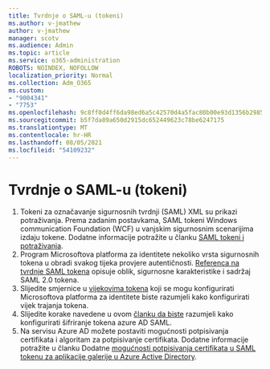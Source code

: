 ```yaml
---
title: Tvrdnje o SAML-u (tokeni)
ms.author: v-jmathew
author: v-jmathew
manager: scotv
ms.audience: Admin
ms.topic: article
ms.service: o365-administration
ROBOTS: NOINDEX, NOFOLLOW
localization_priority: Normal
ms.collection: Adm_O365
ms.custom:
- "9004341"
- "7753"
ms.openlocfilehash: 9c8ff0d4ff6da98ed6a5c42570d4a5fac80b00e93d1356b298528bd8d2c51a5f
ms.sourcegitcommit: b5f7da89a650d2915dc652449623c78be6247175
ms.translationtype: MT
ms.contentlocale: hr-HR
ms.lasthandoff: 08/05/2021
ms.locfileid: "54109232"
---
```

# <a name="saml-assertions-tokens"></a>Tvrdnje o SAML-u (tokeni)

1. Tokeni za označavanje sigurnosnih tvrdnji (SAML) XML su prikazi potraživanja. Prema zadanim postavkama, SAML tokeni Windows communication Foundation (WCF) u vanjskim sigurnosnim scenarijima izdaju tokene. Dodatne informacije potražite u članku [SAML tokeni i potraživanja](https://docs.microsoft.com/dotnet/framework/wcf/feature-details/saml-tokens-and-claims).
2. Program Microsoftova platforma za identitete nekoliko vrsta sigurnosnih tokena u obradi svakog tijeka provjere autentičnosti. [Referenca na tvrdnje SAML tokena](https://docs.microsoft.com/azure/active-directory/develop/reference-saml-tokens) opisuje oblik, sigurnosne karakteristike i sadržaj SAML 2.0 tokena.
3. Slijedite smjernice u [vijekovima tokena](https://docs.microsoft.com/azure/active-directory/develop/active-directory-configurable-token-lifetimes) koji se mogu konfigurirati Microsoftova platforma za identitete biste razumjeli kako konfigurirati vijek trajanja tokena.
4. Slijedite korake navedene u ovom [članku da biste](https://docs.microsoft.com/azure/active-directory/manage-apps/howto-saml-token-encryption) razumjeli kako konfigurirati šifriranje tokena azure AD SAML.
5. Na servisu Azure AD možete postaviti mogućnosti potpisivanja certifikata i algoritam za potpisivanje certifikata. Dodatne informacije potražite u članku Dodatne [mogućnosti potpisivanja certifikata u SAML tokenu za aplikacije galerije u Azure Active Directory](https://docs.microsoft.com/azure/active-directory/manage-apps/certificate-signing-options).
